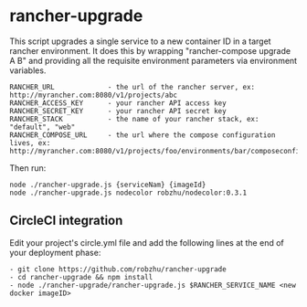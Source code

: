 # rancher-upgrade
This script upgrades a single service to a new container ID in a target rancher environment. It does this by wrapping "rancher-compose upgrade A B" and providing all the requisite environment parameters via environment variables. 

```
RANCHER_URL         	- the url of the rancher server, ex: http://myrancher.com:8080/v1/projects/abc
RANCHER_ACCESS_KEY  	- your rancher API access key
RANCHER_SECRET_KEY  	- your rancher API secret key 
RANCHER_STACK       	- the name of your rancher stack, ex: "default", "web"
RANCHER_COMPOSE_URL		- the url where the compose configuration lives, ex: http://myrancher.com:8080/v1/projects/foo/environments/bar/composeconfig
```

Then run:
```
node ./rancher-upgrade.js {serviceNam} {imageId}
node ./rancher-upgrade.js nodecolor robzhu/nodecolor:0.3.1
```

## CircleCI integration
Edit your project's circle.yml file and add the following lines at the end of your deployment phase:

```
- git clone https://github.com/robzhu/rancher-upgrade 
- cd rancher-upgrade && npm install
- node ./rancher-upgrade/rancher-upgrade.js $RANCHER_SERVICE_NAME <new docker imageID> 
```
